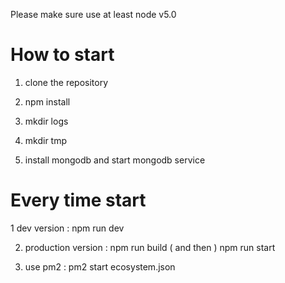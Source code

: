 
Please make sure use at least node v5.0

# How to start

1. clone the repository

2. npm install

3. mkdir logs

4. mkdir tmp

5. install mongodb and start mongodb service

# Every time start 

1 dev version : npm run dev

2. production version : npm run build ( and then ) npm run start

3. use pm2 : pm2 start ecosystem.json


